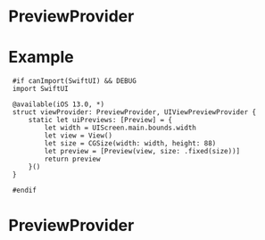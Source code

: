 # PreviewProvider

# Example

     #if canImport(SwiftUI) && DEBUG
     import SwiftUI
     
     @available(iOS 13.0, *)
     struct viewProvider: PreviewProvider, UIViewPreviewProvider {
         static let uiPreviews: [Preview] = {
             let width = UIScreen.main.bounds.width
             let view = View()
             let size = CGSize(width: width, height: 88)
             let preview = [Preview(view, size: .fixed(size))]
             return preview
         }()
     }
        
     #endif
        
# PreviewProvider
